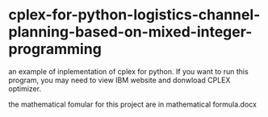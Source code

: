 # cplex-for-python-logistics-channel-planning-based-on-mixed-integer-programming
an example of inplementation of cplex for python. If you want to run this program, you may need to view IBM website and donwload CPLEX optimizer.

the mathematical fomular for this project are in mathematical formula.docx


